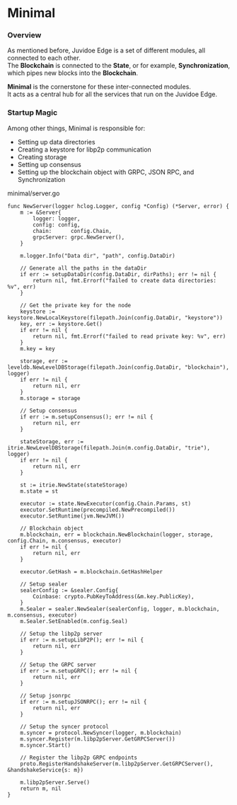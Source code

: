 # Minimal

### Overview

As mentioned before, Juvidoe Edge is a set of different modules, all connected to each other.\
The **Blockchain** is connected to the **State**, or for example, **Synchronization**, which pipes new blocks into the **Blockchain**.

**Minimal** is the cornerstone for these inter-connected modules.\
It acts as a central hub for all the services that run on the Juvidoe Edge.

### Startup Magic

Among other things, Minimal is responsible for:

* Setting up data directories
* Creating a keystore for libp2p communication
* Creating storage
* Setting up consensus
* Setting up the blockchain object with GRPC, JSON RPC, and Synchronization

minimal/server.go

```
func NewServer(logger hclog.Logger, config *Config) (*Server, error) {
    m := &Server{
        logger: logger,
        config: config,
        chain:      config.Chain,
        grpcServer: grpc.NewServer(),
    }

    m.logger.Info("Data dir", "path", config.DataDir)

    // Generate all the paths in the dataDir
    if err := setupDataDir(config.DataDir, dirPaths); err != nil {
        return nil, fmt.Errorf("failed to create data directories: %v", err)
    }

    // Get the private key for the node
    keystore := keystore.NewLocalKeystore(filepath.Join(config.DataDir, "keystore"))
    key, err := keystore.Get()
    if err != nil {
        return nil, fmt.Errorf("failed to read private key: %v", err)
    }
    m.key = key

    storage, err := leveldb.NewLevelDBStorage(filepath.Join(config.DataDir, "blockchain"), logger)
    if err != nil {
        return nil, err
    }
    m.storage = storage

    // Setup consensus
    if err := m.setupConsensus(); err != nil {
        return nil, err
    }

    stateStorage, err := itrie.NewLevelDBStorage(filepath.Join(m.config.DataDir, "trie"), logger)
    if err != nil {
        return nil, err
    }

    st := itrie.NewState(stateStorage)
    m.state = st

    executor := state.NewExecutor(config.Chain.Params, st)
    executor.SetRuntime(precompiled.NewPrecompiled())
    executor.SetRuntime(jvm.NewJVM())

    // Blockchain object
    m.blockchain, err = blockchain.NewBlockchain(logger, storage, config.Chain, m.consensus, executor)
    if err != nil {
        return nil, err
    }

    executor.GetHash = m.blockchain.GetHashHelper

    // Setup sealer
    sealerConfig := &sealer.Config{
        Coinbase: crypto.PubKeyToAddress(&m.key.PublicKey),
    }
    m.Sealer = sealer.NewSealer(sealerConfig, logger, m.blockchain, m.consensus, executor)
    m.Sealer.SetEnabled(m.config.Seal)

    // Setup the libp2p server
    if err := m.setupLibP2P(); err != nil {
        return nil, err
    }

    // Setup the GRPC server
    if err := m.setupGRPC(); err != nil {
        return nil, err
    }

    // Setup jsonrpc
    if err := m.setupJSONRPC(); err != nil {
        return nil, err
    }

    // Setup the syncer protocol
    m.syncer = protocol.NewSyncer(logger, m.blockchain)
    m.syncer.Register(m.libp2pServer.GetGRPCServer())
    m.syncer.Start()

    // Register the libp2p GRPC endpoints
    proto.RegisterHandshakeServer(m.libp2pServer.GetGRPCServer(), &handshakeService{s: m})

    m.libp2pServer.Serve()
    return m, nil
}
```
